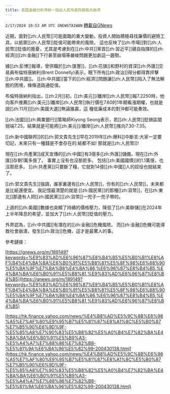 ```yaml
---
title: 各国金融分析师统一指出人民币或将面临大崩溃
---
```

`2/17/2024 10:53 AM UTC GNEWSTAIWAN` [轉載自GNews](https://gnews.org/articles/2318361)


近期，面對[[zh:人民幣]]可能面臨的重大變動，投資人開始積極尋找廉價的避險工具，以抵禦[[zh:人民幣]]貶值可能帶來的風險。 這也反映了[[zh:市場]]對[[zh:人民幣]]貶值的擔憂，尤其是考慮到在[[zh:中共]]黨首[[zh:習近平]]親自指揮的[[zh:經濟]][[zh:金融]]下行甚至崩塌等嚴峻問題更加劇這一趨勢。

  

據[[zh:彭博]]報導，曾供職於[[zh:匯豐]]、[[zh:花旗]]和野村的資深[[zh:外匯]]交易員布倫特唐納利(Brent Donnelly)表示，眼下所有[[zh:政治]]得分都得靠抨擊[[zh:中共國]]。 [[zh:中共國]]當下的[[zh:經濟]]問題讓[[zh:人民幣]]陷入了無法解脫的困境，條條道路通貶值。

  

布倫特唐納利指出，[[zh:2月]]初，[[zh:美元]]/離岸[[zh:人民幣]]報7.2250時，他向客戶推薦[[zh:美元]]/離岸[[zh:人民幣]]執行價在7.60的1年期看漲期權，也就是說[[zh:11月]][[zh:美國大選]]無論誰贏，這 種低廉成本的對沖都可能奏效。

  

[[zh:法國]][[zh:興業銀行]]策略師Kiyong Seong表示，若[[zh:人民幣]]貶損區間弱端7.25，結果就是可能將[[zh:美元]]/離岸[[zh:人民幣]]推向7.30-7.35。


[[zh:新中國聯邦]]的[[zh:郭文貴先生]]早在2019年[[zh:爆料]]中斷言:大家一定要切記，未來只有一種錢是不會存在的:紙都不如! 那就是[[zh:人民幣]]!

  

現在[[zh:共產黨]]成天宣傳的[[zh:中國]]有3億多[[zh:外匯]]儲備，現在[[zh:外匯]]存剩1萬多億了。 事實上沒有也沒那麽多。 包括[[zh:美國國債]]的1.1萬億，也沒那麽多。 [[zh:共產黨]]只要斷了糧，它就對14億[[zh:中國]]人的奴役也就結束了。

  

[[zh:郭文貴先生]]強調，誰家裏邊有[[zh:人民幣]]，你有的[[zh:人民幣]]，未來都是比紙還便宜。 我記憶最清楚的就是:[[zh:國民黨]]的那種[[zh:貨幣]]，在[[zh:東北]]那邊有人把[[zh:國民黨]][[zh:貨幣]]一兜子一兜子帶的。

  

上週的[[zh:美國]]數據也突顯了持續的價格壓力，降低了[[zh:美聯儲]]在2024年上半年降息的希望，並加大了[[zh:人民幣]]貶值的壓力。

  

外界認為，[[zh:中共國]]有潛在的[[zh:金融]]危機風險。 而[[zh:金融]]危機可能導致社會崩潰，發生[[zh:政治]]危機，這才是最驚人的事。



參考鏈接：

[https://gnews.org/m/189149?keywords=%E9%83%AD%E6%96%87%E8%B4%B5%E5%B0%B1%E8%AF%B4%E4%BA%BA%E6%B0%91%E5%B8%81%E5%8F%98%E6%88%90%E5%BA%9F%E7%BA%B8%E4%BA%86,%E6%96%87%E8%B4%B5,%E4%BA%BA%E6%B0%91%E5%B8%81,%E9%83%AD%E6%96%87%E8%B4%B5](https://gnews.org/m/189149?keywords=%E9%83%AD%E6%96%87%E8%B4%B5%E5%B0%B1%E8%AF%B4%E4%BA%BA%E6%B0%91%E5%B8%81%E5%8F%98%E6%88%90%E5%BA%9F%E7%BA%B8%E4%BA%86,%E6%96%87%E8%B4%B5,%E4%BA%BA%E6%B0%91%E5%B8%81,%E9%83%AD%E6%96%87%E8%B4%B5)

  

[https://hk.finance.yahoo.com/news/%E4%B8%AD%E5%9C%8B%E6%98%A5%E7%AF%80%E9%95%B7%E5%81%87%E8%A1%8C%E5%B0%87%E7%B5%90%E6%9D%9F-%E5%85%A8%E7%90%83%E5%B8%82%E5%A0%B4%E7%82%BA%E4%BA%BA%E6%B0%91%E5%B9%A3-%E5%A4%A7%E7%88%86%E7%82%B8-%E5%81%9A%E6%BA%96%E5%82%99-200430138.html](https://hk.finance.yahoo.com/news/%E4%B8%AD%E5%9C%8B%E6%98%A5%E7%AF%80%E9%95%B7%E5%81%87%E8%A1%8C%E5%B0%87%E7%B5%90%E6%9D%9F-%E5%85%A8%E7%90%83%E5%B8%82%E5%A0%B4%E7%82%BA%E4%BA%BA%E6%B0%91%E5%B9%A3-%E5%A4%A7%E7%88%86%E7%82%B8-%E5%81%9A%E6%BA%96%E5%82%99-200430138.html)

  
  
